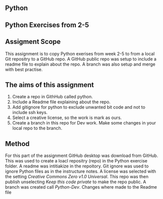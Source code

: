 ## Python
## Python  Exercises from 2-5
## Assigment Scope
This assignment is to copy Python exerises from week 2-5 to from a local Git repositry to a GitHub repo. A GitHub public repo was setup to include a readme file to explain about the repo. A branch was also setup and merge with best practise.  
## The aims of this assignment 
1. Create a repo in GithHub called python.
2. Include a Readme file explaining about the repo.
3. Add gitignore for python to exclude unwanted bit code and not to include ssh keys.
4. Select a creative license, so the work is mark as ours. 
5. Create a branch in this repo for Dev work.
Make some changes in your local repo to the branch. 
## Method  #
For this part of the assignment GitHub desktop was download from GitHub. This was used to create a loacl repositry (repo) in the Python exercise folder. A readme was intitiakize in the repoitory. Git ignore was used to ignore Python files as in the instructure notes. A license was selected with the setting *Creative Commons Zero v1.0 Universal*. This repo was then publish unselecting  *Keep this code private* to make the repo public. A branch was created call *Python-Dev*. Changes where made to the Readme file 